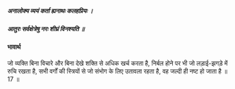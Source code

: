 ##### अनालोक्य व्ययं कर्ता ह्यनाथः कलहप्रियः ।
##### आतुरः सर्वक्षेत्रेषु नरः शीघ्रं विनश्यति ॥

#### भावार्थ

जो व्यक्ति बिना विचारे और बिना देखे शक्ति से अधिक खर्च करता है, निर्बल होने पर भी जो लड़ाई-झगड़े में रुचि रखता है, सभी वर्गों की स्त्रियों से जो संभोग के लिए उतावला रहता है, वह जल्दी ही नष्ट हो जाता है ॥ 17 ॥